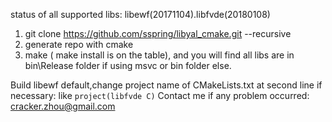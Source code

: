 status of all supported libs: 
libewf(20171104).libfvde(20180108)
1. git clone https://github.com/sspring/libyal_cmake.git --recursive
2. generate repo with cmake
3. make ( make install is on the table), and you will find all libs are in bin\Release folder if using msvc or bin folder else.

Build libewf default,change project name of CMakeLists.txt at second line if necessary: 
like `project(libfvde C)` 
Contact me if any problem occurred: cracker.zhou@gmail.com